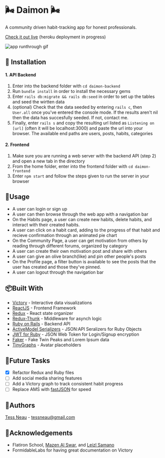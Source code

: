 # 🌬 Daimon 🌬

A community driven habit-tracking app for honest professionals.

[Check it out live](https://daimon-frontend.herokuapp.com/) (heroku deployment in progress)

![app runthrough gif](https://giant.gfycat.com/RawTiredElk.gif)

## 👣 Installation

 #### 1. API Backend
1. Enter into the backend folder with `cd daimon-backend`
2. Run `bundle install` in order to install the necessary gems
3. Enter `rails db:migrate && rails db:seed` in order to set up the tables and seed the wirtten data
4. (optional) Check that the data seeded by entering `rails c`, then `User.all` once you've entered the console mode. If the results aren't nil then the data has succesfully seeded. If not, contact me.
5. Finally, enter `rails s` and copy the resulting url listed as `Listening on [url]` (often it will be localhost:3000) and paste the url into your browser. The available end paths are users, posts, habits, categories 

#### 2. Frontend
1. Make sure you are running a web server with the backend API (step 2) and open a new tab in the directory
2. From the home folder, enter into the frontend folder with `cd daimon-frontend`
3. Enter `npm start` and follow the steps given to run the server in your browser
      
      
## 🏹Usage

* A user can login or sign up
* A user can then browse through the web app with a navigation bar
* On the Habits page, a user can create new habits, delete habits, and interact with their created habits. 
* A user can click on a habit card, adding to the progress of that habit and recieve confirmation through an animated pie chart
* On the Community Page, a user can get motivation from others by reading through different forums, organized by category
* A user can create their own motivation post and share with others
* A user can give an olive branch(like) and pin other people's posts
* On the Profile page, a filter button is available to see the posts that the user has created and those they've pinned.
* A user can logout through the navigation bar
      
## 📦Built With

* [Victory](https://github.com/FormidableLabs/victory) - Interactive data visualizations 
* [ReactJS](https://github.com/facebook/react) - Frontend Framework
* [Redux](https://github.com/reduxjs/redux) - React state organizer
* [Redux-Thunk](https://github.com/reduxjs/redux-thunk) - Middleware for asynch logic
* [Ruby on Rails](https://github.com/rails/rails) - Backend API
* [ActiveModel Serializers](https://github.com/rails-api/active_model_serializers) - JSON:API Seralizers for Ruby Objects
* [JWT for Ruby](https://github.com/jwt/ruby-jwt) - JSON Web Token for Login/Signup encryption
* [Faker](https://github.com/faker-ruby/faker) - Fake Twin Peaks and Lorem Ipsum data
* [TinyGraphs](https://github.com/taironas/tinygraphs) - Avatar placeholders

## 🛒Future Tasks

- [x] Refactor Redux and Ruby files
- [ ] Add social media sharing features 
- [ ] Add a Victory graph to track consistent habit progress
- [ ] Replace AMS with [fastJSON](https://github.com/Netflix/fast_jsonapi) for speed

## 🦕Authors

[Tess Neau](https://github.com/tessneau) - tessneau@gmail.com

## 🙏Acknowledgements

* Flatiron School, [Mazen Al Swar](https://github.com/mazenswar), and [Leizl Samano](https://github.com/lsamano)
* FormidableLabs for having great documentation on Victory

